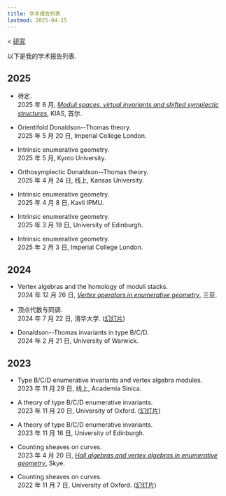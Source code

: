 ```yaml
---
title: 学术报告列表
lastmod: 2025-04-15
---
```


< [研究](/zh-cn/research)

以下是我的学术报告列表.

## 2025

- 待定.\
  2025 年 6 月, [_Moduli spaces, virtual invariants and shifted symplectic structures_](http://events.kias.re.kr/h/WMV25/), KIAS, 首尔.

- Orientifold Donaldson--Thomas theory.\
  2025 年 5 月 20 日, Imperial College London.

- Intrinsic enumerative geometry.\
  2025 年 5 月, Kyoto University.

- Orthosymplectic Donaldson--Thomas theory.\
  2025 年 4 月 24 日, 线上, Kansas University.

- Intrinsic enumerative geometry.\
  2025 年 4 月 8 日, Kavli IPMU.

- Intrinsic enumerative geometry.\
  2025 年 3 月 19 日, University of Edinburgh.

- Intrinsic enumerative geometry.\
  2025 年 2 月 3 日, Imperial College London.

## 2024

- Vertex algebras and the homology of moduli stacks.\
  2024 年 12 月 26 日, [_Vertex operators in enumerative geometry_](https://www.tsimf.cn/meeting/detail?id=389), 三亚.

- 顶点代数与同调.\
  2024 年 7 月 22 日, 清华大学. ([幻灯片](/pdf/20240722-tsinghua.pdf))

- Donaldson--Thomas invariants in type B/C/D.\
  2024 年 2 月 21 日, University of Warwick.

## 2023

- Type B/C/D enumerative invariants and vertex algebra modules.\
  2023 年 11 月 29 日, 线上, Academia Sinica.

- A theory of type B/C/D enumerative invariants.\
  2023 年 11 月 20 日, University of Oxford. ([幻灯片](/pdf/20231120-self-dual.pdf))

- A theory of type B/C/D enumerative invariants.\
  2023 年 11 月 16 日, University of Edinburgh.

- Counting sheaves on curves.\
  2023 年 4 月 20 日, [_Hall algebras and vertex algebras in enumerative geometry_](https://www.maths.ed.ac.uk/~lhenneca/Skye2023.html), Skye.

- Counting sheaves on curves.\
  2022 年 11 月 7 日, University of Oxford. ([幻灯片](/pdf/20221107-curves.pdf))
